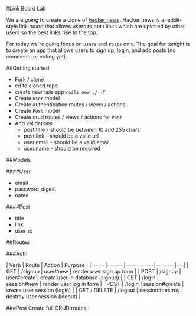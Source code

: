 #Link Board Lab

We are going to create a clone of [hacker news](https://news.ycombinator.com/). Hacker news is a reddit-style link board that allows users to post links which are upvoted by other users so the best links rise to the top.

For today we're going focus on `Users` and `Posts` only. The goal for tonight is to create an app that allows users to sign up, login, and add posts (no comments or voting yet).


##Getting started

* Fork / clone
* cd to cloned repo
* create new rails app `rails new ./ -T`
* Create `User` model
* Create authentication routes / views / actions
* Create `Post` model
* Create crud routes / views / actions for `Post`
* Add validations
    * post.title - should be between 10 and 255 chars
    * post.link - should be a valid url
    * user.email - should be a valid email
    * user.name - should be required
 



##Models

####User
* email
* password_digest
* name

####Post
* title
* link
* user_id


##Routes


###Auth

| Verb | Route | Action | Purpose |
|------|-------|------------|--------|---|
| GET | /signup | user#new | render user sign up form | 
| POST | /signup | user#create | create user in database (signup) | 
| GET | /login | session#new | render user log in form |
| POST | /login | session#create | create user session (login) |
| GET / DELETE | /logout | session#destroy | destroy user session (logout) |


###Post
Create full CRUD routes.





